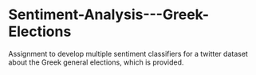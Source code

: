 # Sentiment-Analysis---Greek-Elections
Assignment to develop multiple sentiment classifiers for a twitter dataset about the Greek general elections, which is provided.
